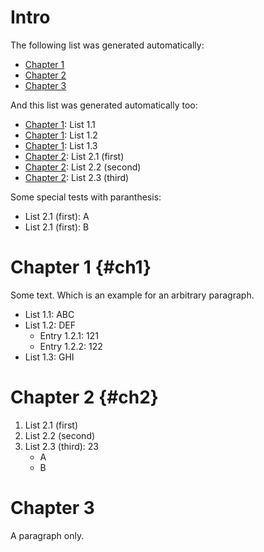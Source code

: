 # Intro

The following list was generated automatically:

* [Chapter 1](#ch1)
* [Chapter 2](#ch2)
* [Chapter 3](#chapter-3)

And this list was generated automatically too:

* [Chapter 1](#ch1): List 1.1
* [Chapter 1](#ch1): List 1.2
* [Chapter 1](#ch1): List 1.3
* [Chapter 2](#ch2): List 2.1 (first)
* [Chapter 2](#ch2): List 2.2 (second)
* [Chapter 2](#ch2): List 2.3 (third)

Some special tests with paranthesis:

* List 2.1 (first): A
* List 2.1 (first): B

# Chapter 1 {#ch1}

Some text.
Which is an example for an arbitrary paragraph.

* List 1.1: ABC
* List 1.2: DEF
    + Entry 1.2.1: 121
    + Entry 1.2.2: 122
* List 1.3: GHI

# Chapter 2 {#ch2}

1. List 2.1 (first)
2. List 2.2 (second)
3. List 2.3 (third): 23
    * A
    * B

# Chapter 3

A paragraph only.
